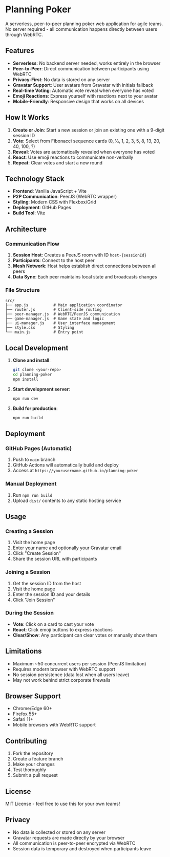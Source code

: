# Planning Poker

A serverless, peer-to-peer planning poker web application for agile teams. No server required - all communication happens directly between users through WebRTC.

## Features

- **Serverless**: No backend server needed, works entirely in the browser
- **Peer-to-Peer**: Direct communication between participants using WebRTC
- **Privacy-First**: No data is stored on any server
- **Gravatar Support**: User avatars from Gravatar with initials fallback
- **Real-time Voting**: Automatic vote reveal when everyone has voted
- **Emoji Reactions**: Express yourself with reactions next to your avatar
- **Mobile-Friendly**: Responsive design that works on all devices

## How It Works

1. **Create or Join**: Start a new session or join an existing one with a 9-digit session ID
2. **Vote**: Select from Fibonacci sequence cards (0, ½, 1, 2, 3, 5, 8, 13, 20, 40, 100, ?)
3. **Reveal**: Votes are automatically revealed when everyone has voted
4. **React**: Use emoji reactions to communicate non-verbally
5. **Repeat**: Clear votes and start a new round

## Technology Stack

- **Frontend**: Vanilla JavaScript + Vite
- **P2P Communication**: PeerJS (WebRTC wrapper)
- **Styling**: Modern CSS with Flexbox/Grid
- **Deployment**: GitHub Pages
- **Build Tool**: Vite

## Architecture

### Communication Flow
1. **Session Host**: Creates a PeerJS room with ID `host-{sessionId}`
2. **Participants**: Connect to the host peer
3. **Mesh Network**: Host helps establish direct connections between all peers
4. **Data Sync**: Each peer maintains local state and broadcasts changes

### File Structure
```
src/
├── app.js           # Main application coordinator
├── router.js        # Client-side routing
├── peer-manager.js  # WebRTC/PeerJS communication
├── game-manager.js  # Game state and logic
├── ui-manager.js    # User interface management
├── style.css        # Styling
└── main.js          # Entry point
```

## Local Development

1. **Clone and install**:
   ```bash
   git clone <your-repo>
   cd planning-poker
   npm install
   ```

2. **Start development server**:
   ```bash
   npm run dev
   ```

3. **Build for production**:
   ```bash
   npm run build
   ```

## Deployment

### GitHub Pages (Automatic)
1. Push to `main` branch
2. GitHub Actions will automatically build and deploy
3. Access at `https://yourusername.github.io/planning-poker`

### Manual Deployment
1. Run `npm run build`
2. Upload `dist/` contents to any static hosting service

## Usage

### Creating a Session
1. Visit the home page
2. Enter your name and optionally your Gravatar email
3. Click "Create Session"
4. Share the session URL with participants

### Joining a Session
1. Get the session ID from the host
2. Visit the home page
3. Enter the session ID and your details
4. Click "Join Session"

### During the Session
- **Vote**: Click on a card to cast your vote
- **React**: Click emoji buttons to express reactions
- **Clear/Show**: Any participant can clear votes or manually show them

## Limitations

- Maximum ~50 concurrent users per session (PeerJS limitation)
- Requires modern browser with WebRTC support
- No session persistence (data lost when all users leave)
- May not work behind strict corporate firewalls

## Browser Support

- Chrome/Edge 60+
- Firefox 55+
- Safari 11+
- Mobile browsers with WebRTC support

## Contributing

1. Fork the repository
2. Create a feature branch
3. Make your changes
4. Test thoroughly
5. Submit a pull request

## License

MIT License - feel free to use this for your own teams!

## Privacy

- No data is collected or stored on any server
- Gravatar requests are made directly by your browser
- All communication is peer-to-peer encrypted via WebRTC
- Session data is temporary and destroyed when participants leave